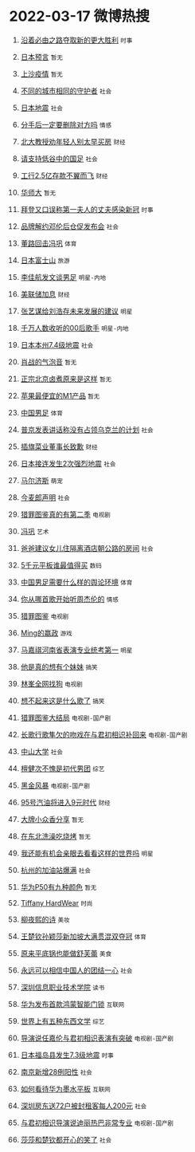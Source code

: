 # 2022-03-17 微博热搜 
1. [沿着必由之路夺取新的更大胜利](https://m.weibo.cn/search?containerid=100103type%3D1%26t%3D10%26q%3D%23%E6%B2%BF%E7%9D%80%E5%BF%85%E7%94%B1%E4%B9%8B%E8%B7%AF%E5%A4%BA%E5%8F%96%E6%96%B0%E7%9A%84%E6%9B%B4%E5%A4%A7%E8%83%9C%E5%88%A9%23&stream_entry_id=51&isnewpage=1&extparam=seat%3D1%26c_type%3D51%26cate%3D10103%26pos%3D0%26filter_type%3Drealtimehot%26dgr%3D0%26display_time%3D1647461044%26pre_seqid%3D16474610445950148492133&luicode=10000011&lfid=106003type%3D25%26t%3D3%26disable_hot%3D1%26filter_type%3Drealtimehot) `时事` 

2. [日本预言](https://m.weibo.cn/search?containerid=100103type%3D1%26t%3D10%26q%3D%E6%97%A5%E6%9C%AC%E9%A2%84%E8%A8%80&stream_entry_id=31&isnewpage=1&extparam=seat%3D1%26cate%3D0%26pos%3D0%26dgr%3D0%26filter_type%3Drealtimehot%26flag%3D0%26c_type%3D31%26lcate%3D5001%26realpos%3D1%26display_time%3D1647461044%26pre_seqid%3D16474610445950148492133&luicode=10000011&lfid=106003type%3D25%26t%3D3%26disable_hot%3D1%26filter_type%3Drealtimehot) `暂无` 

3. [上沙疫情](https://m.weibo.cn/search?containerid=100103type%3D1%26t%3D10%26q%3D%E4%B8%8A%E6%B2%99%E7%96%AB%E6%83%85&stream_entry_id=31&isnewpage=1&extparam=seat%3D1%26cate%3D0%26pos%3D1%26dgr%3D0%26filter_type%3Drealtimehot%26flag%3D0%26c_type%3D31%26lcate%3D5001%26realpos%3D2%26display_time%3D1647461044%26pre_seqid%3D16474610445950148492133&luicode=10000011&lfid=106003type%3D25%26t%3D3%26disable_hot%3D1%26filter_type%3Drealtimehot) `暂无` 

4. [不同的城市相同的守护者](https://m.weibo.cn/search?containerid=100103type%3D1%26t%3D10%26q%3D%23%E4%B8%8D%E5%90%8C%E7%9A%84%E5%9F%8E%E5%B8%82%E7%9B%B8%E5%90%8C%E7%9A%84%E5%AE%88%E6%8A%A4%E8%80%85%23&stream_entry_id=31&isnewpage=1&extparam=seat%3D1%26cate%3D0%26pos%3D2%26dgr%3D0%26filter_type%3Drealtimehot%26flag%3D0%26c_type%3D31%26lcate%3D5001%26realpos%3D3%26display_time%3D1647461044%26pre_seqid%3D16474610445950148492133&luicode=10000011&lfid=106003type%3D25%26t%3D3%26disable_hot%3D1%26filter_type%3Drealtimehot) `社会` 

5. [日本地震](https://m.weibo.cn/search?containerid=100103type%3D1%26t%3D10%26q%3D%23%E6%97%A5%E6%9C%AC%E5%9C%B0%E9%9C%87%23&stream_entry_id=31&isnewpage=1&extparam=seat%3D1%26cate%3D0%26pos%3D3%26dgr%3D0%26filter_type%3Drealtimehot%26flag%3D16%26c_type%3D31%26lcate%3D5001%26realpos%3D4%26display_time%3D1647461044%26pre_seqid%3D16474610445950148492133&luicode=10000011&lfid=106003type%3D25%26t%3D3%26disable_hot%3D1%26filter_type%3Drealtimehot) `社会` 

6. [分手后一定要删除对方吗](https://m.weibo.cn/search?containerid=100103type%3D1%26t%3D10%26q%3D%23%E5%88%86%E6%89%8B%E5%90%8E%E4%B8%80%E5%AE%9A%E8%A6%81%E5%88%A0%E9%99%A4%E5%AF%B9%E6%96%B9%E5%90%97%23&stream_entry_id=31&isnewpage=1&extparam=seat%3D1%26cate%3D0%26pos%3D4%26dgr%3D0%26filter_type%3Drealtimehot%26flag%3D2%26c_type%3D31%26lcate%3D5001%26realpos%3D5%26display_time%3D1647461044%26pre_seqid%3D16474610445950148492133&luicode=10000011&lfid=106003type%3D25%26t%3D3%26disable_hot%3D1%26filter_type%3Drealtimehot) `情感` 

7. [北大教授劝年轻人别太早买房](https://m.weibo.cn/search?containerid=100103type%3D1%26t%3D10%26q%3D%23%E5%8C%97%E5%A4%A7%E6%95%99%E6%8E%88%E5%8A%9D%E5%B9%B4%E8%BD%BB%E4%BA%BA%E5%88%AB%E5%A4%AA%E6%97%A9%E4%B9%B0%E6%88%BF%23&stream_entry_id=31&isnewpage=1&extparam=seat%3D1%26cate%3D0%26pos%3D5%26dgr%3D0%26filter_type%3Drealtimehot%26flag%3D1%26c_type%3D31%26lcate%3D5001%26realpos%3D6%26display_time%3D1647461044%26pre_seqid%3D16474610445950148492133&luicode=10000011&lfid=106003type%3D25%26t%3D3%26disable_hot%3D1%26filter_type%3Drealtimehot) `财经` 

8. [请支持低谷中的国足](https://m.weibo.cn/search?containerid=100103type%3D1%26t%3D10%26q%3D%23%E8%AF%B7%E6%94%AF%E6%8C%81%E4%BD%8E%E8%B0%B7%E4%B8%AD%E7%9A%84%E5%9B%BD%E8%B6%B3%23&stream_entry_id=31&isnewpage=1&extparam=seat%3D1%26cate%3D0%26pos%3D6%26dgr%3D0%26filter_type%3Drealtimehot%26flag%3D0%26c_type%3D31%26lcate%3D5001%26realpos%3D7%26display_time%3D1647461044%26pre_seqid%3D16474610445950148492133&luicode=10000011&lfid=106003type%3D25%26t%3D3%26disable_hot%3D1%26filter_type%3Drealtimehot) `社会` 

9. [工行2.5亿存款不翼而飞](https://m.weibo.cn/search?containerid=100103type%3D1%26t%3D10%26q%3D%23%E5%B7%A5%E8%A1%8C2.5%E4%BA%BF%E5%AD%98%E6%AC%BE%E4%B8%8D%E7%BF%BC%E8%80%8C%E9%A3%9E%23&stream_entry_id=31&isnewpage=1&extparam=seat%3D1%26cate%3D0%26pos%3D7%26dgr%3D0%26filter_type%3Drealtimehot%26flag%3D2%26c_type%3D31%26lcate%3D5001%26realpos%3D8%26display_time%3D1647461044%26pre_seqid%3D16474610445950148492133&luicode=10000011&lfid=106003type%3D25%26t%3D3%26disable_hot%3D1%26filter_type%3Drealtimehot) `财经` 

10. [华师大](https://m.weibo.cn/search?containerid=100103type%3D1%26t%3D10%26q%3D%E5%8D%8E%E5%B8%88%E5%A4%A7&stream_entry_id=31&isnewpage=1&extparam=seat%3D1%26cate%3D0%26pos%3D8%26dgr%3D0%26filter_type%3Drealtimehot%26flag%3D2%26c_type%3D31%26lcate%3D5001%26realpos%3D9%26display_time%3D1647461044%26pre_seqid%3D16474610445950148492133&luicode=10000011&lfid=106003type%3D25%26t%3D3%26disable_hot%3D1%26filter_type%3Drealtimehot) `暂无` 

11. [拜登又口误称第一夫人的丈夫感染新冠](https://m.weibo.cn/search?containerid=100103type%3D1%26t%3D10%26q%3D%23%E6%8B%9C%E7%99%BB%E5%8F%88%E5%8F%A3%E8%AF%AF%E7%A7%B0%E7%AC%AC%E4%B8%80%E5%A4%AB%E4%BA%BA%E7%9A%84%E4%B8%88%E5%A4%AB%E6%84%9F%E6%9F%93%E6%96%B0%E5%86%A0%23&stream_entry_id=31&isnewpage=1&extparam=seat%3D1%26cate%3D0%26pos%3D9%26dgr%3D0%26filter_type%3Drealtimehot%26flag%3D0%26c_type%3D31%26lcate%3D5001%26realpos%3D10%26display_time%3D1647461044%26pre_seqid%3D16474610445950148492133&luicode=10000011&lfid=106003type%3D25%26t%3D3%26disable_hot%3D1%26filter_type%3Drealtimehot) `时事` 

12. [品牌解约邓伦后仓促发布会](https://m.weibo.cn/search?containerid=100103type%3D1%26t%3D10%26q%3D%23%E5%93%81%E7%89%8C%E8%A7%A3%E7%BA%A6%E9%82%93%E4%BC%A6%E5%90%8E%E4%BB%93%E4%BF%83%E5%8F%91%E5%B8%83%E4%BC%9A%23&stream_entry_id=31&isnewpage=1&extparam=seat%3D1%26cate%3D0%26pos%3D10%26dgr%3D0%26filter_type%3Drealtimehot%26flag%3D0%26c_type%3D31%26lcate%3D5001%26realpos%3D11%26display_time%3D1647461044%26pre_seqid%3D16474610445950148492133&luicode=10000011&lfid=106003type%3D25%26t%3D3%26disable_hot%3D1%26filter_type%3Drealtimehot) `社会` 

13. [董路回击冯巩](https://m.weibo.cn/search?containerid=100103type%3D1%26t%3D10%26q%3D%23%E8%91%A3%E8%B7%AF%E5%9B%9E%E5%87%BB%E5%86%AF%E5%B7%A9%23&stream_entry_id=31&isnewpage=1&extparam=seat%3D1%26cate%3D0%26pos%3D11%26dgr%3D0%26filter_type%3Drealtimehot%26flag%3D2%26c_type%3D31%26lcate%3D5001%26realpos%3D12%26display_time%3D1647461044%26pre_seqid%3D16474610445950148492133&luicode=10000011&lfid=106003type%3D25%26t%3D3%26disable_hot%3D1%26filter_type%3Drealtimehot) `体育` 

14. [日本富士山](https://m.weibo.cn/search?containerid=100103type%3D1%26t%3D10%26q%3D%E6%97%A5%E6%9C%AC%E5%AF%8C%E5%A3%AB%E5%B1%B1&stream_entry_id=31&isnewpage=1&extparam=seat%3D1%26cate%3D0%26pos%3D12%26dgr%3D0%26filter_type%3Drealtimehot%26flag%3D0%26c_type%3D31%26lcate%3D5001%26realpos%3D13%26display_time%3D1647461044%26pre_seqid%3D16474610445950148492133&luicode=10000011&lfid=106003type%3D25%26t%3D3%26disable_hot%3D1%26filter_type%3Drealtimehot) `旅游` 

15. [李佳航发文谈男足](https://m.weibo.cn/search?containerid=100103type%3D1%26t%3D10%26q%3D%23%E6%9D%8E%E4%BD%B3%E8%88%AA%E5%8F%91%E6%96%87%E8%B0%88%E7%94%B7%E8%B6%B3%23&stream_entry_id=31&isnewpage=1&extparam=seat%3D1%26cate%3D0%26pos%3D13%26dgr%3D0%26filter_type%3Drealtimehot%26flag%3D2%26c_type%3D31%26lcate%3D5001%26realpos%3D14%26display_time%3D1647461044%26pre_seqid%3D16474610445950148492133&luicode=10000011&lfid=106003type%3D25%26t%3D3%26disable_hot%3D1%26filter_type%3Drealtimehot) `明星-内地` 

16. [美联储加息](https://m.weibo.cn/search?containerid=100103type%3D1%26t%3D10%26q%3D%23%E7%BE%8E%E8%81%94%E5%82%A8%E5%8A%A0%E6%81%AF%23&stream_entry_id=31&isnewpage=1&extparam=seat%3D1%26cate%3D0%26pos%3D14%26dgr%3D0%26filter_type%3Drealtimehot%26flag%3D0%26c_type%3D31%26lcate%3D5001%26realpos%3D15%26display_time%3D1647461044%26pre_seqid%3D16474610445950148492133&luicode=10000011&lfid=106003type%3D25%26t%3D3%26disable_hot%3D1%26filter_type%3Drealtimehot) `财经` 

17. [张艺谋给刘浩存未来发展的建议](https://m.weibo.cn/search?containerid=100103type%3D1%26t%3D10%26q%3D%23%E5%BC%A0%E8%89%BA%E8%B0%8B%E7%BB%99%E5%88%98%E6%B5%A9%E5%AD%98%E6%9C%AA%E6%9D%A5%E5%8F%91%E5%B1%95%E7%9A%84%E5%BB%BA%E8%AE%AE%23&stream_entry_id=31&isnewpage=1&extparam=seat%3D1%26cate%3D0%26pos%3D15%26dgr%3D0%26filter_type%3Drealtimehot%26flag%3D2%26c_type%3D31%26lcate%3D5001%26realpos%3D16%26display_time%3D1647461044%26pre_seqid%3D16474610445950148492133&luicode=10000011&lfid=106003type%3D25%26t%3D3%26disable_hot%3D1%26filter_type%3Drealtimehot) `明星` 

18. [千万人数收听的00后歌手](https://m.weibo.cn/search?containerid=100103type%3D1%26t%3D10%26q%3D%23%E5%8D%83%E4%B8%87%E4%BA%BA%E6%95%B0%E6%94%B6%E5%90%AC%E7%9A%8400%E5%90%8E%E6%AD%8C%E6%89%8B%23&stream_entry_id=31&isnewpage=1&extparam=seat%3D1%26cate%3D0%26pos%3D16%26dgr%3D0%26filter_type%3Drealtimehot%26flag%3D1%26c_type%3D31%26lcate%3D5001%26realpos%3D17%26display_time%3D1647461044%26pre_seqid%3D16474610445950148492133&luicode=10000011&lfid=106003type%3D25%26t%3D3%26disable_hot%3D1%26filter_type%3Drealtimehot) `明星-内地` 

19. [日本本州7.4级地震](https://m.weibo.cn/search?containerid=100103type%3D1%26t%3D10%26q%3D%23%E6%97%A5%E6%9C%AC%E6%9C%AC%E5%B7%9E7.4%E7%BA%A7%E5%9C%B0%E9%9C%87%23&stream_entry_id=31&isnewpage=1&extparam=seat%3D1%26cate%3D0%26pos%3D17%26dgr%3D0%26filter_type%3Drealtimehot%26flag%3D0%26c_type%3D31%26lcate%3D5001%26realpos%3D18%26display_time%3D1647461044%26pre_seqid%3D16474610445950148492133&luicode=10000011&lfid=106003type%3D25%26t%3D3%26disable_hot%3D1%26filter_type%3Drealtimehot) `社会` 

20. [肖战的气泡音](https://m.weibo.cn/search?containerid=100103type%3D1%26t%3D10%26q%3D%E8%82%96%E6%88%98%E7%9A%84%E6%B0%94%E6%B3%A1%E9%9F%B3&stream_entry_id=31&isnewpage=1&extparam=seat%3D1%26cate%3D0%26pos%3D18%26dgr%3D0%26filter_type%3Drealtimehot%26flag%3D0%26c_type%3D31%26lcate%3D5001%26realpos%3D19%26display_time%3D1647461044%26pre_seqid%3D16474610445950148492133&luicode=10000011&lfid=106003type%3D25%26t%3D3%26disable_hot%3D1%26filter_type%3Drealtimehot) `暂无` 

21. [正宗北京卤煮原来是这样](https://m.weibo.cn/search?containerid=100103type%3D1%26t%3D10%26q%3D%E6%AD%A3%E5%AE%97%E5%8C%97%E4%BA%AC%E5%8D%A4%E7%85%AE%E5%8E%9F%E6%9D%A5%E6%98%AF%E8%BF%99%E6%A0%B7&stream_entry_id=31&isnewpage=1&extparam=seat%3D1%26cate%3D0%26pos%3D19%26dgr%3D0%26filter_type%3Drealtimehot%26flag%3D0%26c_type%3D31%26lcate%3D5001%26realpos%3D20%26display_time%3D1647461044%26pre_seqid%3D16474610445950148492133&luicode=10000011&lfid=106003type%3D25%26t%3D3%26disable_hot%3D1%26filter_type%3Drealtimehot) `暂无` 

22. [苹果最便宜的M1产品](https://m.weibo.cn/search?containerid=100103type%3D1%26t%3D10%26q%3D%23%E8%8B%B9%E6%9E%9C%E6%9C%80%E4%BE%BF%E5%AE%9C%E7%9A%84M1%E4%BA%A7%E5%93%81%23&stream_entry_id=31&isnewpage=1&extparam=seat%3D1%26cate%3D0%26pos%3D20%26dgr%3D0%26filter_type%3Drealtimehot%26flag%3D0%26c_type%3D31%26lcate%3D5001%26realpos%3D21%26display_time%3D1647461044%26pre_seqid%3D16474610445950148492133&luicode=10000011&lfid=106003type%3D25%26t%3D3%26disable_hot%3D1%26filter_type%3Drealtimehot) `暂无` 

23. [中国男足](https://m.weibo.cn/search?containerid=100103type%3D1%26t%3D10%26q%3D%23%E4%B8%AD%E5%9B%BD%E7%94%B7%E8%B6%B3%23&stream_entry_id=31&isnewpage=1&extparam=seat%3D1%26cate%3D0%26pos%3D21%26dgr%3D0%26filter_type%3Drealtimehot%26flag%3D0%26c_type%3D31%26lcate%3D5001%26realpos%3D22%26display_time%3D1647461044%26pre_seqid%3D16474610445950148492133&luicode=10000011&lfid=106003type%3D25%26t%3D3%26disable_hot%3D1%26filter_type%3Drealtimehot) `体育` 

24. [普京发表讲话称没有占领乌克兰的计划](https://m.weibo.cn/search?containerid=100103type%3D1%26t%3D10%26q%3D%23%E6%99%AE%E4%BA%AC%E5%8F%91%E8%A1%A8%E8%AE%B2%E8%AF%9D%E7%A7%B0%E6%B2%A1%E6%9C%89%E5%8D%A0%E9%A2%86%E4%B9%8C%E5%85%8B%E5%85%B0%E7%9A%84%E8%AE%A1%E5%88%92%23&stream_entry_id=31&isnewpage=1&extparam=seat%3D1%26cate%3D0%26pos%3D22%26dgr%3D0%26filter_type%3Drealtimehot%26flag%3D0%26c_type%3D31%26lcate%3D5001%26realpos%3D23%26display_time%3D1647461044%26pre_seqid%3D16474610445950148492133&luicode=10000011&lfid=106003type%3D25%26t%3D3%26disable_hot%3D1%26filter_type%3Drealtimehot) `社会` 

25. [插旗菜业董事长致歉](https://m.weibo.cn/search?containerid=100103type%3D1%26t%3D10%26q%3D%23%E6%8F%92%E6%97%97%E8%8F%9C%E4%B8%9A%E8%91%A3%E4%BA%8B%E9%95%BF%E8%87%B4%E6%AD%89%23&stream_entry_id=31&isnewpage=1&extparam=seat%3D1%26cate%3D0%26pos%3D23%26dgr%3D0%26filter_type%3Drealtimehot%26flag%3D0%26c_type%3D31%26lcate%3D5001%26realpos%3D24%26display_time%3D1647461044%26pre_seqid%3D16474610445950148492133&luicode=10000011&lfid=106003type%3D25%26t%3D3%26disable_hot%3D1%26filter_type%3Drealtimehot) `财经` 

26. [日本接连发生2次强烈地震](https://m.weibo.cn/search?containerid=100103type%3D1%26t%3D10%26q%3D%23%E6%97%A5%E6%9C%AC%E6%8E%A5%E8%BF%9E%E5%8F%91%E7%94%9F2%E6%AC%A1%E5%BC%BA%E7%83%88%E5%9C%B0%E9%9C%87%23&stream_entry_id=31&isnewpage=1&extparam=seat%3D1%26cate%3D0%26pos%3D24%26dgr%3D0%26filter_type%3Drealtimehot%26flag%3D0%26c_type%3D31%26lcate%3D5001%26realpos%3D25%26display_time%3D1647461044%26pre_seqid%3D16474610445950148492133&luicode=10000011&lfid=106003type%3D25%26t%3D3%26disable_hot%3D1%26filter_type%3Drealtimehot) `社会` 

27. [马尔济斯](https://m.weibo.cn/search?containerid=100103type%3D1%26t%3D10%26q%3D%23%E9%A9%AC%E5%B0%94%E6%B5%8E%E6%96%AF%23&stream_entry_id=31&isnewpage=1&extparam=seat%3D1%26cate%3D0%26pos%3D25%26dgr%3D0%26filter_type%3Drealtimehot%26flag%3D0%26c_type%3D31%26lcate%3D5001%26realpos%3D26%26display_time%3D1647461044%26pre_seqid%3D16474610445950148492133&luicode=10000011&lfid=106003type%3D25%26t%3D3%26disable_hot%3D1%26filter_type%3Drealtimehot) `萌宠` 

28. [今麦郎声明](https://m.weibo.cn/search?containerid=100103type%3D1%26t%3D10%26q%3D%23%E4%BB%8A%E9%BA%A6%E9%83%8E%E5%A3%B0%E6%98%8E%23&stream_entry_id=31&isnewpage=1&extparam=seat%3D1%26cate%3D0%26pos%3D26%26dgr%3D0%26filter_type%3Drealtimehot%26flag%3D0%26c_type%3D31%26lcate%3D5001%26realpos%3D27%26display_time%3D1647461044%26pre_seqid%3D16474610445950148492133&luicode=10000011&lfid=106003type%3D25%26t%3D3%26disable_hot%3D1%26filter_type%3Drealtimehot) `社会` 

29. [猎罪图鉴真的有第二季](https://m.weibo.cn/search?containerid=100103type%3D1%26t%3D10%26q%3D%23%E7%8C%8E%E7%BD%AA%E5%9B%BE%E9%89%B4%E7%9C%9F%E7%9A%84%E6%9C%89%E7%AC%AC%E4%BA%8C%E5%AD%A3%23&stream_entry_id=31&isnewpage=1&extparam=seat%3D1%26cate%3D0%26pos%3D27%26dgr%3D0%26filter_type%3Drealtimehot%26flag%3D0%26c_type%3D31%26lcate%3D5001%26realpos%3D28%26display_time%3D1647461044%26pre_seqid%3D16474610445950148492133&luicode=10000011&lfid=106003type%3D25%26t%3D3%26disable_hot%3D1%26filter_type%3Drealtimehot) `电视剧` 

30. [冯巩](https://m.weibo.cn/search?containerid=100103type%3D1%26t%3D10%26q%3D%E5%86%AF%E5%B7%A9&stream_entry_id=31&isnewpage=1&extparam=seat%3D1%26cate%3D0%26pos%3D28%26dgr%3D0%26filter_type%3Drealtimehot%26flag%3D0%26c_type%3D31%26lcate%3D5001%26realpos%3D29%26display_time%3D1647461044%26pre_seqid%3D16474610445950148492133&luicode=10000011&lfid=106003type%3D25%26t%3D3%26disable_hot%3D1%26filter_type%3Drealtimehot) `艺术` 

31. [爸爸建议女儿住隔离酒店朝公路的房间](https://m.weibo.cn/search?containerid=100103type%3D1%26t%3D10%26q%3D%23%E7%88%B8%E7%88%B8%E5%BB%BA%E8%AE%AE%E5%A5%B3%E5%84%BF%E4%BD%8F%E9%9A%94%E7%A6%BB%E9%85%92%E5%BA%97%E6%9C%9D%E5%85%AC%E8%B7%AF%E7%9A%84%E6%88%BF%E9%97%B4%23&stream_entry_id=31&isnewpage=1&extparam=seat%3D1%26cate%3D0%26pos%3D29%26dgr%3D0%26filter_type%3Drealtimehot%26flag%3D0%26c_type%3D31%26lcate%3D5001%26realpos%3D30%26display_time%3D1647461044%26pre_seqid%3D16474610445950148492133&luicode=10000011&lfid=106003type%3D25%26t%3D3%26disable_hot%3D1%26filter_type%3Drealtimehot) `社会` 

32. [5千元平板谁最值得买](https://m.weibo.cn/search?containerid=100103type%3D1%26t%3D10%26q%3D%235%E5%8D%83%E5%85%83%E5%B9%B3%E6%9D%BF%E8%B0%81%E6%9C%80%E5%80%BC%E5%BE%97%E4%B9%B0%23&stream_entry_id=31&isnewpage=1&extparam=seat%3D1%26cate%3D0%26pos%3D30%26dgr%3D0%26filter_type%3Drealtimehot%26flag%3D0%26c_type%3D31%26lcate%3D5001%26realpos%3D31%26display_time%3D1647461044%26pre_seqid%3D16474610445950148492133&luicode=10000011&lfid=106003type%3D25%26t%3D3%26disable_hot%3D1%26filter_type%3Drealtimehot) `数码` 

33. [中国男足需要什么样的舆论环境](https://m.weibo.cn/search?containerid=100103type%3D1%26t%3D10%26q%3D%23%E4%B8%AD%E5%9B%BD%E7%94%B7%E8%B6%B3%E9%9C%80%E8%A6%81%E4%BB%80%E4%B9%88%E6%A0%B7%E7%9A%84%E8%88%86%E8%AE%BA%E7%8E%AF%E5%A2%83%23&stream_entry_id=31&isnewpage=1&extparam=seat%3D1%26cate%3D0%26pos%3D31%26dgr%3D0%26filter_type%3Drealtimehot%26flag%3D0%26c_type%3D31%26lcate%3D5001%26realpos%3D32%26display_time%3D1647461044%26pre_seqid%3D16474610445950148492133&luicode=10000011&lfid=106003type%3D25%26t%3D3%26disable_hot%3D1%26filter_type%3Drealtimehot) `体育` 

34. [你从哪首歌开始听周杰伦的](https://m.weibo.cn/search?containerid=100103type%3D1%26t%3D10%26q%3D%23%E4%BD%A0%E4%BB%8E%E5%93%AA%E9%A6%96%E6%AD%8C%E5%BC%80%E5%A7%8B%E5%90%AC%E5%91%A8%E6%9D%B0%E4%BC%A6%E7%9A%84%23&stream_entry_id=31&isnewpage=1&extparam=seat%3D1%26cate%3D0%26pos%3D32%26dgr%3D0%26filter_type%3Drealtimehot%26flag%3D0%26c_type%3D31%26lcate%3D5001%26realpos%3D33%26display_time%3D1647461044%26pre_seqid%3D16474610445950148492133&luicode=10000011&lfid=106003type%3D25%26t%3D3%26disable_hot%3D1%26filter_type%3Drealtimehot) `情感` 

35. [猎罪图鉴](https://m.weibo.cn/search?containerid=100103type%3D1%26t%3D10%26q%3D%E7%8C%8E%E7%BD%AA%E5%9B%BE%E9%89%B4&stream_entry_id=31&isnewpage=1&extparam=seat%3D1%26cate%3D0%26pos%3D33%26dgr%3D0%26filter_type%3Drealtimehot%26flag%3D0%26c_type%3D31%26lcate%3D5001%26realpos%3D34%26display_time%3D1647461044%26pre_seqid%3D16474610445950148492133&luicode=10000011&lfid=106003type%3D25%26t%3D3%26disable_hot%3D1%26filter_type%3Drealtimehot) `电视剧` 

36. [Ming的嬴政](https://m.weibo.cn/search?containerid=100103type%3D1%26t%3D10%26q%3D%23Ming%E7%9A%84%E5%AC%B4%E6%94%BF%23&stream_entry_id=31&isnewpage=1&extparam=seat%3D1%26cate%3D0%26pos%3D34%26dgr%3D0%26filter_type%3Drealtimehot%26flag%3D0%26c_type%3D31%26lcate%3D5001%26realpos%3D35%26display_time%3D1647461044%26pre_seqid%3D16474610445950148492133&luicode=10000011&lfid=106003type%3D25%26t%3D3%26disable_hot%3D1%26filter_type%3Drealtimehot) `游戏` 

37. [马嘉祺河南省表演专业统考第一](https://m.weibo.cn/search?containerid=100103type%3D1%26t%3D10%26q%3D%23%E9%A9%AC%E5%98%89%E7%A5%BA%E6%B2%B3%E5%8D%97%E7%9C%81%E8%A1%A8%E6%BC%94%E4%B8%93%E4%B8%9A%E7%BB%9F%E8%80%83%E7%AC%AC%E4%B8%80%23&stream_entry_id=31&isnewpage=1&extparam=seat%3D1%26cate%3D0%26pos%3D35%26dgr%3D0%26filter_type%3Drealtimehot%26flag%3D0%26c_type%3D31%26lcate%3D5001%26realpos%3D36%26display_time%3D1647461044%26pre_seqid%3D16474610445950148492133&luicode=10000011&lfid=106003type%3D25%26t%3D3%26disable_hot%3D1%26filter_type%3Drealtimehot) `明星` 

38. [他是真的想有个妹妹](https://m.weibo.cn/search?containerid=100103type%3D1%26t%3D10%26q%3D%23%E4%BB%96%E6%98%AF%E7%9C%9F%E7%9A%84%E6%83%B3%E6%9C%89%E4%B8%AA%E5%A6%B9%E5%A6%B9%23&stream_entry_id=31&isnewpage=1&extparam=seat%3D1%26cate%3D0%26pos%3D36%26dgr%3D0%26filter_type%3Drealtimehot%26flag%3D0%26c_type%3D31%26lcate%3D5001%26realpos%3D37%26display_time%3D1647461044%26pre_seqid%3D16474610445950148492133&luicode=10000011&lfid=106003type%3D25%26t%3D3%26disable_hot%3D1%26filter_type%3Drealtimehot) `搞笑` 

39. [林峯全网找狗](https://m.weibo.cn/search?containerid=100103type%3D1%26t%3D10%26q%3D%23%E6%9E%97%E5%B3%AF%E5%85%A8%E7%BD%91%E6%89%BE%E7%8B%97%23&stream_entry_id=31&isnewpage=1&extparam=seat%3D1%26cate%3D0%26pos%3D37%26dgr%3D0%26filter_type%3Drealtimehot%26flag%3D0%26c_type%3D31%26lcate%3D5001%26realpos%3D38%26display_time%3D1647461044%26pre_seqid%3D16474610445950148492133&luicode=10000011&lfid=106003type%3D25%26t%3D3%26disable_hot%3D1%26filter_type%3Drealtimehot) `电视剧` 

40. [想不起来这是什么歌了](https://m.weibo.cn/search?containerid=100103type%3D1%26t%3D10%26q%3D%23%E6%83%B3%E4%B8%8D%E8%B5%B7%E6%9D%A5%E8%BF%99%E6%98%AF%E4%BB%80%E4%B9%88%E6%AD%8C%E4%BA%86%23&stream_entry_id=31&isnewpage=1&extparam=seat%3D1%26cate%3D0%26pos%3D38%26dgr%3D0%26filter_type%3Drealtimehot%26flag%3D0%26c_type%3D31%26lcate%3D5001%26realpos%3D39%26display_time%3D1647461044%26pre_seqid%3D16474610445950148492133&luicode=10000011&lfid=106003type%3D25%26t%3D3%26disable_hot%3D1%26filter_type%3Drealtimehot) `搞笑` 

41. [猎罪图鉴大结局](https://m.weibo.cn/search?containerid=100103type%3D1%26t%3D10%26q%3D%23%E7%8C%8E%E7%BD%AA%E5%9B%BE%E9%89%B4%E5%A4%A7%E7%BB%93%E5%B1%80%23&stream_entry_id=31&isnewpage=1&extparam=seat%3D1%26cate%3D0%26pos%3D39%26dgr%3D0%26filter_type%3Drealtimehot%26flag%3D0%26c_type%3D31%26lcate%3D5001%26realpos%3D40%26display_time%3D1647461044%26pre_seqid%3D16474610445950148492133&luicode=10000011&lfid=106003type%3D25%26t%3D3%26disable_hot%3D1%26filter_type%3Drealtimehot) `电视剧-国产剧` 

42. [长歌行歌隼欠的吻戏在与君初相识补回来](https://m.weibo.cn/search?containerid=100103type%3D1%26t%3D10%26q%3D%23%E9%95%BF%E6%AD%8C%E8%A1%8C%E6%AD%8C%E9%9A%BC%E6%AC%A0%E7%9A%84%E5%90%BB%E6%88%8F%E5%9C%A8%E4%B8%8E%E5%90%9B%E5%88%9D%E7%9B%B8%E8%AF%86%E8%A1%A5%E5%9B%9E%E6%9D%A5%23&stream_entry_id=31&isnewpage=1&extparam=seat%3D1%26cate%3D0%26pos%3D40%26dgr%3D0%26filter_type%3Drealtimehot%26flag%3D0%26c_type%3D31%26lcate%3D5001%26realpos%3D41%26display_time%3D1647461044%26pre_seqid%3D16474610445950148492133&luicode=10000011&lfid=106003type%3D25%26t%3D3%26disable_hot%3D1%26filter_type%3Drealtimehot) `电视剧-国产剧` 

43. [中山大学](https://m.weibo.cn/search?containerid=100103type%3D1%26t%3D10%26q%3D%E4%B8%AD%E5%B1%B1%E5%A4%A7%E5%AD%A6&stream_entry_id=31&isnewpage=1&extparam=seat%3D1%26cate%3D0%26pos%3D41%26dgr%3D0%26filter_type%3Drealtimehot%26flag%3D0%26c_type%3D31%26lcate%3D5001%26realpos%3D42%26display_time%3D1647461044%26pre_seqid%3D16474610445950148492133&luicode=10000011&lfid=106003type%3D25%26t%3D3%26disable_hot%3D1%26filter_type%3Drealtimehot) `社会` 

44. [檀健次不愧是初代男团](https://m.weibo.cn/search?containerid=100103type%3D1%26t%3D10%26q%3D%23%E6%AA%80%E5%81%A5%E6%AC%A1%E4%B8%8D%E6%84%A7%E6%98%AF%E5%88%9D%E4%BB%A3%E7%94%B7%E5%9B%A2%23&stream_entry_id=31&isnewpage=1&extparam=seat%3D1%26cate%3D0%26pos%3D42%26dgr%3D0%26filter_type%3Drealtimehot%26flag%3D0%26c_type%3D31%26lcate%3D5001%26realpos%3D43%26display_time%3D1647461044%26pre_seqid%3D16474610445950148492133&luicode=10000011&lfid=106003type%3D25%26t%3D3%26disable_hot%3D1%26filter_type%3Drealtimehot) `综艺` 

45. [黑金风暴](https://m.weibo.cn/search?containerid=100103type%3D1%26t%3D10%26q%3D%E9%BB%91%E9%87%91%E9%A3%8E%E6%9A%B4&stream_entry_id=31&isnewpage=1&extparam=seat%3D1%26cate%3D0%26pos%3D43%26dgr%3D0%26filter_type%3Drealtimehot%26flag%3D0%26c_type%3D31%26lcate%3D5001%26realpos%3D44%26display_time%3D1647461044%26pre_seqid%3D16474610445950148492133&luicode=10000011&lfid=106003type%3D25%26t%3D3%26disable_hot%3D1%26filter_type%3Drealtimehot) `电视剧-国产剧` 

46. [95号汽油将进入9元时代](https://m.weibo.cn/search?containerid=100103type%3D1%26t%3D10%26q%3D%2395%E5%8F%B7%E6%B1%BD%E6%B2%B9%E5%B0%86%E8%BF%9B%E5%85%A59%E5%85%83%E6%97%B6%E4%BB%A3%23&stream_entry_id=31&isnewpage=1&extparam=seat%3D1%26cate%3D0%26pos%3D44%26dgr%3D0%26filter_type%3Drealtimehot%26flag%3D0%26c_type%3D31%26lcate%3D5001%26realpos%3D45%26display_time%3D1647461044%26pre_seqid%3D16474610445950148492133&luicode=10000011&lfid=106003type%3D25%26t%3D3%26disable_hot%3D1%26filter_type%3Drealtimehot) `财经` 

47. [大牌小众香分享](https://m.weibo.cn/search?containerid=100103type%3D1%26t%3D10%26q%3D%E5%A4%A7%E7%89%8C%E5%B0%8F%E4%BC%97%E9%A6%99%E5%88%86%E4%BA%AB&stream_entry_id=31&isnewpage=1&extparam=seat%3D1%26cate%3D0%26pos%3D45%26dgr%3D0%26filter_type%3Drealtimehot%26flag%3D0%26c_type%3D31%26lcate%3D5001%26realpos%3D46%26display_time%3D1647461044%26pre_seqid%3D16474610445950148492133&luicode=10000011&lfid=106003type%3D25%26t%3D3%26disable_hot%3D1%26filter_type%3Drealtimehot) `暂无` 

48. [在东北洗澡吃烧烤](https://m.weibo.cn/search?containerid=100103type%3D1%26t%3D10%26q%3D%E5%9C%A8%E4%B8%9C%E5%8C%97%E6%B4%97%E6%BE%A1%E5%90%83%E7%83%A7%E7%83%A4&stream_entry_id=31&isnewpage=1&extparam=seat%3D1%26cate%3D0%26pos%3D46%26dgr%3D0%26filter_type%3Drealtimehot%26flag%3D0%26c_type%3D31%26lcate%3D5001%26realpos%3D47%26display_time%3D1647461044%26pre_seqid%3D16474610445950148492133&luicode=10000011&lfid=106003type%3D25%26t%3D3%26disable_hot%3D1%26filter_type%3Drealtimehot) `暂无` 

49. [我还能有机会亲眼去看看这样的世界吗](https://m.weibo.cn/search?containerid=100103type%3D1%26t%3D10%26q%3D%23%E6%88%91%E8%BF%98%E8%83%BD%E6%9C%89%E6%9C%BA%E4%BC%9A%E4%BA%B2%E7%9C%BC%E5%8E%BB%E7%9C%8B%E7%9C%8B%E8%BF%99%E6%A0%B7%E7%9A%84%E4%B8%96%E7%95%8C%E5%90%97%23&stream_entry_id=31&isnewpage=1&extparam=seat%3D1%26cate%3D0%26pos%3D47%26dgr%3D0%26filter_type%3Drealtimehot%26flag%3D0%26c_type%3D31%26lcate%3D5001%26realpos%3D48%26display_time%3D1647461044%26pre_seqid%3D16474610445950148492133&luicode=10000011&lfid=106003type%3D25%26t%3D3%26disable_hot%3D1%26filter_type%3Drealtimehot) `明星` 

50. [杭州的加油站爆满](https://m.weibo.cn/search?containerid=100103type%3D1%26t%3D10%26q%3D%23%E6%9D%AD%E5%B7%9E%E7%9A%84%E5%8A%A0%E6%B2%B9%E7%AB%99%E7%88%86%E6%BB%A1%23&stream_entry_id=31&isnewpage=1&extparam=seat%3D1%26cate%3D0%26pos%3D48%26dgr%3D0%26filter_type%3Drealtimehot%26flag%3D0%26c_type%3D31%26lcate%3D5001%26realpos%3D49%26display_time%3D1647461044%26pre_seqid%3D16474610445950148492133&luicode=10000011&lfid=106003type%3D25%26t%3D3%26disable_hot%3D1%26filter_type%3Drealtimehot) `社会` 

51. [华为P50有九种颜色](https://m.weibo.cn/search?containerid=100103type%3D1%26t%3D10%26q%3D%E5%8D%8E%E4%B8%BAP50%E6%9C%89%E4%B9%9D%E7%A7%8D%E9%A2%9C%E8%89%B2&stream_entry_id=31&isnewpage=1&extparam=seat%3D1%26cate%3D0%26pos%3D49%26dgr%3D0%26filter_type%3Drealtimehot%26flag%3D0%26c_type%3D31%26lcate%3D5001%26realpos%3D50%26display_time%3D1647461044%26pre_seqid%3D16474610445950148492133&luicode=10000011&lfid=106003type%3D25%26t%3D3%26disable_hot%3D1%26filter_type%3Drealtimehot) `暂无` 

52. [Tiffany HardWear](https://m.weibo.cn/search?containerid=100103type%3D1%26t%3D10%26q%3D%23Tiffany+HardWear%23&stream_entry_id=31&isnewpage=1&extparam=seat%3D1%26cate%3D0%26pos%3D3%26adid%3D149641%26filter_type%3Drealtimehot%26dgr%3D0%26topic_ad%3D1%26c_type%3D31%26lcate%3D5001%26display_time%3D1647457410%26pre_seqid%3D16474574100150376909301&luicode=10000011&lfid=106003type%3D25%26t%3D3%26disable_hot%3D1%26filter_type%3Drealtimehot) `时尚` 

53. [柳夜熙的诗](https://m.weibo.cn/search?containerid=100103type%3D1%26t%3D10%26q%3D%23%E6%9F%B3%E5%A4%9C%E7%86%99%E7%9A%84%E8%AF%97%23&stream_entry_id=31&isnewpage=1&extparam=seat%3D1%26cate%3D0%26pos%3D7%26adid%3D149655%26filter_type%3Drealtimehot%26dgr%3D0%26topic_ad%3D1%26c_type%3D31%26lcate%3D5001%26display_time%3D1647457410%26pre_seqid%3D16474574100150376909301&luicode=10000011&lfid=106003type%3D25%26t%3D3%26disable_hot%3D1%26filter_type%3Drealtimehot) `美妆` 

54. [王楚钦孙颖莎新加坡大满贯混双夺冠](https://m.weibo.cn/search?containerid=100103type%3D1%26t%3D10%26q%3D%23%E7%8E%8B%E6%A5%9A%E9%92%A6%E5%AD%99%E9%A2%96%E8%8E%8E%E6%96%B0%E5%8A%A0%E5%9D%A1%E5%A4%A7%E6%BB%A1%E8%B4%AF%E6%B7%B7%E5%8F%8C%E5%A4%BA%E5%86%A0%23&stream_entry_id=31&isnewpage=1&extparam=seat%3D1%26cate%3D0%26pos%3D48%26dgr%3D0%26filter_type%3Drealtimehot%26flag%3D0%26c_type%3D31%26lcate%3D5001%26realpos%3D47%26display_time%3D1647457410%26pre_seqid%3D16474574100150376909301&luicode=10000011&lfid=106003type%3D25%26t%3D3%26disable_hot%3D1%26filter_type%3Drealtimehot) `体育` 

55. [原来平底锅也能做舒芙蕾](https://m.weibo.cn/search?containerid=100103type%3D1%26t%3D10%26q%3D%23%E5%8E%9F%E6%9D%A5%E5%B9%B3%E5%BA%95%E9%94%85%E4%B9%9F%E8%83%BD%E5%81%9A%E8%88%92%E8%8A%99%E8%95%BE%23&stream_entry_id=31&isnewpage=1&extparam=seat%3D1%26cate%3D0%26pos%3D51%26dgr%3D0%26filter_type%3Drealtimehot%26flag%3D0%26c_type%3D31%26lcate%3D5001%26realpos%3D50%26display_time%3D1647457410%26pre_seqid%3D16474574100150376909301&luicode=10000011&lfid=106003type%3D25%26t%3D3%26disable_hot%3D1%26filter_type%3Drealtimehot) `美食` 

56. [永远可以相信中国人的团结一心](https://m.weibo.cn/search?containerid=100103type%3D1%26t%3D10%26q%3D%23%E6%B0%B8%E8%BF%9C%E5%8F%AF%E4%BB%A5%E7%9B%B8%E4%BF%A1%E4%B8%AD%E5%9B%BD%E4%BA%BA%E7%9A%84%E5%9B%A2%E7%BB%93%E4%B8%80%E5%BF%83%23&stream_entry_id=51&isnewpage=1&extparam=seat%3D1%26c_type%3D51%26cate%3D10103%26pos%3D0%26filter_type%3Drealtimehot%26dgr%3D0%26display_time%3D1647453849%26pre_seqid%3D164745384914806843385&luicode=10000011&lfid=106003type%3D25%26t%3D3%26disable_hot%3D1%26filter_type%3Drealtimehot) `社会` 

57. [深圳信息职业技术学院](https://m.weibo.cn/search?containerid=100103type%3D1%26t%3D10%26q%3D%E6%B7%B1%E5%9C%B3%E4%BF%A1%E6%81%AF%E8%81%8C%E4%B8%9A%E6%8A%80%E6%9C%AF%E5%AD%A6%E9%99%A2&stream_entry_id=31&isnewpage=1&extparam=seat%3D1%26cate%3D0%26pos%3D44%26dgr%3D0%26filter_type%3Drealtimehot%26flag%3D0%26c_type%3D31%26lcate%3D5001%26realpos%3D44%26display_time%3D1647450318%26pre_seqid%3D1647450318594028352194&luicode=10000011&lfid=106003type%3D25%26t%3D3%26disable_hot%3D1%26filter_type%3Drealtimehot) `读书` 

58. [华为发布首款鸿蒙智能门锁](https://m.weibo.cn/search?containerid=100103type%3D1%26t%3D10%26q%3D%23%E5%8D%8E%E4%B8%BA%E5%8F%91%E5%B8%83%E9%A6%96%E6%AC%BE%E9%B8%BF%E8%92%99%E6%99%BA%E8%83%BD%E9%97%A8%E9%94%81%23&stream_entry_id=31&isnewpage=1&extparam=seat%3D1%26cate%3D0%26pos%3D47%26dgr%3D0%26filter_type%3Drealtimehot%26flag%3D0%26c_type%3D31%26lcate%3D5001%26realpos%3D47%26display_time%3D1647450318%26pre_seqid%3D1647450318594028352194&luicode=10000011&lfid=106003type%3D25%26t%3D3%26disable_hot%3D1%26filter_type%3Drealtimehot) `互联网` 

59. [世界上有五种东西文学](https://m.weibo.cn/search?containerid=100103type%3D1%26t%3D10%26q%3D%23%E4%B8%96%E7%95%8C%E4%B8%8A%E6%9C%89%E4%BA%94%E7%A7%8D%E4%B8%9C%E8%A5%BF%E6%96%87%E5%AD%A6%23&stream_entry_id=31&isnewpage=1&extparam=seat%3D1%26cate%3D0%26pos%3D49%26dgr%3D0%26filter_type%3Drealtimehot%26flag%3D0%26c_type%3D31%26lcate%3D5001%26realpos%3D49%26display_time%3D1647450318%26pre_seqid%3D1647450318594028352194&luicode=10000011&lfid=106003type%3D25%26t%3D3%26disable_hot%3D1%26filter_type%3Drealtimehot) `综艺` 

60. [导演说任嘉伦与君初相识表演有突破](https://m.weibo.cn/search?containerid=100103type%3D1%26t%3D10%26q%3D%23%E5%AF%BC%E6%BC%94%E8%AF%B4%E4%BB%BB%E5%98%89%E4%BC%A6%E4%B8%8E%E5%90%9B%E5%88%9D%E7%9B%B8%E8%AF%86%E8%A1%A8%E6%BC%94%E6%9C%89%E7%AA%81%E7%A0%B4%23&stream_entry_id=31&isnewpage=1&extparam=seat%3D1%26cate%3D0%26pos%3D50%26dgr%3D0%26filter_type%3Drealtimehot%26flag%3D0%26c_type%3D31%26lcate%3D5001%26realpos%3D50%26display_time%3D1647450318%26pre_seqid%3D1647450318594028352194&luicode=10000011&lfid=106003type%3D25%26t%3D3%26disable_hot%3D1%26filter_type%3Drealtimehot) `电视剧-国产剧` 

61. [日本福岛县发生7.3级地震](https://m.weibo.cn/search?containerid=100103type%3D1%26t%3D10%26q%3D%E6%97%A5%E6%9C%AC%E7%A6%8F%E5%B2%9B%E5%8E%BF%E5%8F%91%E7%94%9F7.3%E7%BA%A7%E5%9C%B0%E9%9C%87&stream_entry_id=31&isnewpage=1&extparam=seat%3D1%26pos%3D22%26realpos%3D23%26dgr%3D0%26c_type%3D31%26flag%3D1%26filter_type%3Drealtimehot%26cate%3D0%26lcate%3D5001%26display_time%3D1647446630%26pre_seqid%3D164744663015903084233&luicode=10000011&lfid=106003type%3D25%26t%3D3%26disable_hot%3D1%26filter_type%3Drealtimehot) `时事` 

62. [南京新增28例阳性](https://m.weibo.cn/search?containerid=100103type%3D1%26t%3D10%26q%3D%23%E5%8D%97%E4%BA%AC%E6%96%B0%E5%A2%9E28%E4%BE%8B%E9%98%B3%E6%80%A7%23&stream_entry_id=31&isnewpage=1&extparam=seat%3D1%26pos%3D40%26realpos%3D41%26dgr%3D0%26c_type%3D31%26flag%3D0%26filter_type%3Drealtimehot%26cate%3D0%26lcate%3D5001%26display_time%3D1647446630%26pre_seqid%3D164744663015903084233&luicode=10000011&lfid=106003type%3D25%26t%3D3%26disable_hot%3D1%26filter_type%3Drealtimehot) `社会` 

63. [如何看待华为墨水平板](https://m.weibo.cn/search?containerid=100103type%3D1%26t%3D10%26q%3D%23%E5%A6%82%E4%BD%95%E7%9C%8B%E5%BE%85%E5%8D%8E%E4%B8%BA%E5%A2%A8%E6%B0%B4%E5%B9%B3%E6%9D%BF%23&stream_entry_id=31&isnewpage=1&extparam=seat%3D1%26pos%3D43%26realpos%3D44%26dgr%3D0%26c_type%3D31%26flag%3D0%26filter_type%3Drealtimehot%26cate%3D0%26lcate%3D5001%26display_time%3D1647446630%26pre_seqid%3D164744663015903084233&luicode=10000011&lfid=106003type%3D25%26t%3D3%26disable_hot%3D1%26filter_type%3Drealtimehot) `互联网` 

64. [深圳房东送72户被封租客每人200元](https://m.weibo.cn/search?containerid=100103type%3D1%26t%3D10%26q%3D%23%E6%B7%B1%E5%9C%B3%E6%88%BF%E4%B8%9C%E9%80%8172%E6%88%B7%E8%A2%AB%E5%B0%81%E7%A7%9F%E5%AE%A2%E6%AF%8F%E4%BA%BA200%E5%85%83%23&stream_entry_id=31&isnewpage=1&extparam=seat%3D1%26pos%3D47%26realpos%3D48%26dgr%3D0%26c_type%3D31%26flag%3D0%26filter_type%3Drealtimehot%26cate%3D0%26lcate%3D5001%26display_time%3D1647446630%26pre_seqid%3D164744663015903084233&luicode=10000011&lfid=106003type%3D25%26t%3D3%26disable_hot%3D1%26filter_type%3Drealtimehot) `社会` 

65. [与君初相识导演说迪丽热巴非常专业](https://m.weibo.cn/search?containerid=100103type%3D1%26t%3D10%26q%3D%23%E4%B8%8E%E5%90%9B%E5%88%9D%E7%9B%B8%E8%AF%86%E5%AF%BC%E6%BC%94%E8%AF%B4%E8%BF%AA%E4%B8%BD%E7%83%AD%E5%B7%B4%E9%9D%9E%E5%B8%B8%E4%B8%93%E4%B8%9A%23&stream_entry_id=31&isnewpage=1&extparam=seat%3D1%26pos%3D48%26realpos%3D49%26dgr%3D0%26c_type%3D31%26flag%3D0%26filter_type%3Drealtimehot%26cate%3D0%26lcate%3D5001%26display_time%3D1647446630%26pre_seqid%3D164744663015903084233&luicode=10000011&lfid=106003type%3D25%26t%3D3%26disable_hot%3D1%26filter_type%3Drealtimehot) `电视剧-国产剧` 

66. [莎莎和楚钦都开心的笑了](https://m.weibo.cn/search?containerid=100103type%3D1%26t%3D10%26q%3D%23%E8%8E%8E%E8%8E%8E%E5%92%8C%E6%A5%9A%E9%92%A6%E9%83%BD%E5%BC%80%E5%BF%83%E7%9A%84%E7%AC%91%E4%BA%86%23&stream_entry_id=31&isnewpage=1&extparam=seat%3D1%26pos%3D49%26realpos%3D50%26dgr%3D0%26c_type%3D31%26flag%3D0%26filter_type%3Drealtimehot%26cate%3D0%26lcate%3D5001%26display_time%3D1647446630%26pre_seqid%3D164744663015903084233&luicode=10000011&lfid=106003type%3D25%26t%3D3%26disable_hot%3D1%26filter_type%3Drealtimehot) `社会` 
